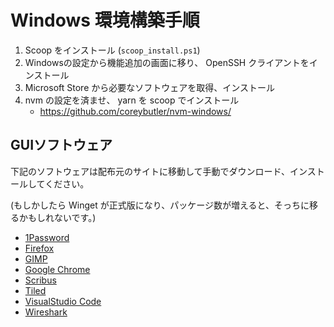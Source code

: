 # Windows 環境構築手順

1. Scoop をインストール (`scoop_install.ps1`)
2. Windowsの設定から機能追加の画面に移り、 OpenSSH クライアントをインストール
3. Microsoft Store から必要なソフトウェアを取得、インストール
4. nvm の設定を済ませ、 yarn を scoop でインストール
    - https://github.com/coreybutler/nvm-windows/

## GUIソフトウェア
下記のソフトウェアは配布元のサイトに移動して手動でダウンロード、インストールしてください。

(もしかしたら Winget が正式版になり、パッケージ数が増えると、そっちに移るかもしれないです。)

- [1Password](https://1password.com/jp/)
- [Firefox](https://www.mozilla.org/ja/)
- [GIMP](https://www.gimp.org/)
- [Google Chrome](https://www.google.com/intl/ja_jp/chrome/)
- [Scribus](https://www.scribus.net/)
- [Tiled](https://www.mapeditor.org/)
- [VisualStudio Code](https://code.visualstudio.com/)
- [Wireshark](https://www.wireshark.org/)
